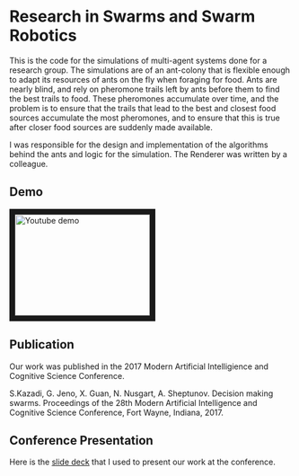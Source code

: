 # Research in Swarms and Swarm Robotics
This is the code for the simulations of multi-agent systems done for a research group. The simulations are of an ant-colony that is flexible enough to adapt its resources of ants on the fly when foraging for food. Ants are nearly blind, and rely on pheromone trails left by ants before them to find the best trails to food. These pheromones accumulate over time, and the problem is to ensure that the trails that lead to the best and closest food sources accumulate the most pheromones, and to ensure that this is true after closer food sources are suddenly made available.

I was responsible for the design and implementation of the algorithms behind the ants and logic for the simulation. The Renderer was written by a colleague.

## Demo
<a href="http://www.youtube.com/watch?feature=player_embedded&v=K-Hoj9BqWXQ
" target="_blank"><img src="http://img.youtube.com/vi/K-Hoj9BqWXQ/0.jpg" 
alt="Youtube demo" width="240" height="180" border="10" /></a>

## Publication
Our work was published in the 2017 Modern Artificial Intelligience and Cognitive Science Conference.

S.Kazadi, G. Jeno, X. Guan, N. Nusgart, A. Sheptunov. Decision making swarms. Proceedings of the 28th Modern Artificial Intelligence and Cognitive Science Conference, Fort Wayne, Indiana, 2017.

## Conference Presentation
Here is the <a href="https://shguan10.github.io/MAICSswarm.pdf" target="_blank">slide deck</a> that I used to present our work at the conference.
